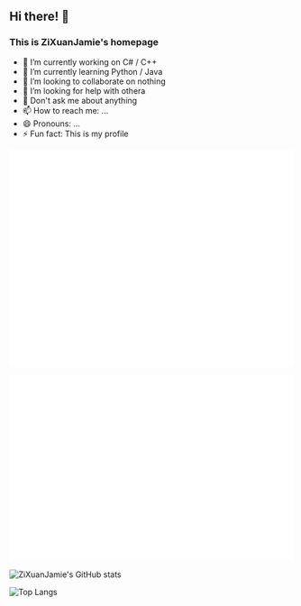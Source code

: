 ## Hi there! 👋 

### This is ZiXuanJamie's homepage 
<!--
**ZiXuanJamie/ZiXuanJamie** is a ✨ _special_ ✨ repository because its `README.md` (this file) appears on your GitHub profile.

Here are some ideas to get you started:

- 🔭 I’m currently working on ...
- 🌱 I’m currently learning ...
- 👯 I’m looking to collaborate on ...
- 🤔 I’m looking for help with ...
- 💬 Ask me about ...
- 📫 How to reach me: ...
- 😄 Pronouns: ...
- ⚡ Fun fact: ...
-->

- 🔭 I’m currently working on C# / C++
- 🌱 I’m currently learning Python / Java
- 👯 I’m looking to collaborate on nothing
- 🤔 I’m looking for help with othera
- 💬 Don't ask me about anything
- 📫 How to reach me: ...
- 😄 Pronouns: ...
- ⚡ Fun fact: This is my profile


![Metrics](/github-metrics.svg)

![FullYearCalendar](/metrics.plugin.isocalendar.fullyear.svg)

![ZiXuanJamie's GitHub stats](https://github-readme-stats.vercel.app/api?username=ZiXuanJamie)

![Top Langs](https://github-readme-stats.vercel.app/api/top-langs/?username=ZiXuanJamie)
